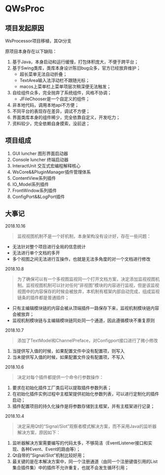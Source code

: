 # QWsProc

## 项目发起原因
WsProcessor项目移植，其Qt分支

原项目本身存在以下缺陷：

1. 基于Java，本身启动和运行缓慢，打包体积庞大，不便于跨平台；
2. 基于Swing类库，类库本身设计陈旧bug众多，官方已经放弃维护；
	* 超长菜单无法自动折叠；
	* TextArea输入法浮动栏不跟随光标；
	* macos上菜单栏上菜单项层次稍深便无法触发； 
3. 自绘组件众多，完全抛弃了系统组件，风格不协调；
	* JFileChooser是一个自定义的组件；
4. 非本地代码，调用本地api不方便；
5. 不同平台的表现存在差异，调试不方便；
6. 界面类库本身的组件稀少，完全依靠自定义，开发吃力；
7. 资料较少，完全依赖自身摸索，没前途；

## 项目组成
1. GUI luncher 图形界面启动器
2. Console luncher 终端启动器
3. InteractUnit 交互式宏编程解释核心
4. WsCore&&PluginManager插件管理体系
5. ContentView系列插件
6. IO_Model系列插件
7. FrontWindow系列插件
8. ConfigPort&&LogPort插件


## 大事记
2018.10.16
>监视视图机制不是一个好机制，本身架构没有设计好，存在一些问题：
>
* 无法针对整个项目进行全局的信息统计
* 无法进行单个文档的多开
* 多个视图之间无法进行互操作，也就是无法多角度的对一个文档进行修改



2018.10.8
>为了确保可以有一个多视图监视同一个打开文档方案，决定添加监视视图机制。监视视图机制可以针对任何“非视图”模块的内容进行监视，但是该监视视图中的内容保存的时候会被放弃，本机制有框架内部自动完成，组成监视链条的插件都是普通插件；
>
* 只有主编辑模块链的内容会被从顶端插件一路保存下来，监视机制模块链内容会被放弃；
* 监视机制模块链与主编辑模块链同处同一个通道，因此遵循模块不重复原则




2018.10.7
>添加了TextModel和ChannelPreface，对Configport接口进行了微小修改
>
1. 当提供写入值的时候，如果配置文件中没有配置项，则写入
2. 当未提供写入值的时候，如果配置文件没有配置项，不写入


2018.10.6
>决定对每个插件都提供一个命令行参数操作：
>
1. 要求在初始化插件工厂类后可以提取插件参数列表；
2. 在初始化插件实例过程中主框架提供初始化参数列表，可以进行定制化的插件启动；
3. 插件配置项目的持久化操作是将参数存储到主框架，并有主框架进行记录；



2018.10.4
>决定采用Qt的“Signal/Slot”观察者模式解决方案，而不采用Java的监听器解决方案，原因如下：
>
1. 监听器解决方案需要编写的代码太多，不够简洁（EventListener接口和实现、各种Event、Event的路由等）；
2. Qt自带的“Signal/Slot”机制比较好用；
3. 最关键的是在本解决方案中，同一个注册通道（由同一个注册键值引用的List集合插件集）中的插件不允许重复，也就不会发生循环引用；
